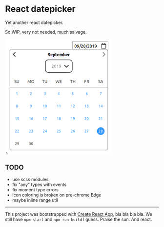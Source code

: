 # React datepicker

Yet another react datepicker.

So WIP, very not needed, much salvage.

![rendered component](./docs/screenshot-01.png)

## TODO

- use scss modules
- fix "any" types with events
- fix moment type errors
- icon coloring is broken on pre-chrome Edge
- maybe inline range util

----

This project was bootstrapped with [Create React App](https://github.com/facebook/create-react-app), bla bla bla bla. We still have `npm start` and  `npm run build` I guess. Praise the sun. And react.
